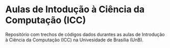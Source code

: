# Aulas de Intodução à Ciência da Computação (ICC)

Repositório com trechos de códigos dados durantes as aulas de Introdução à Ciência da Computação (ICC) na Univesidade de Brasília (UnB).
